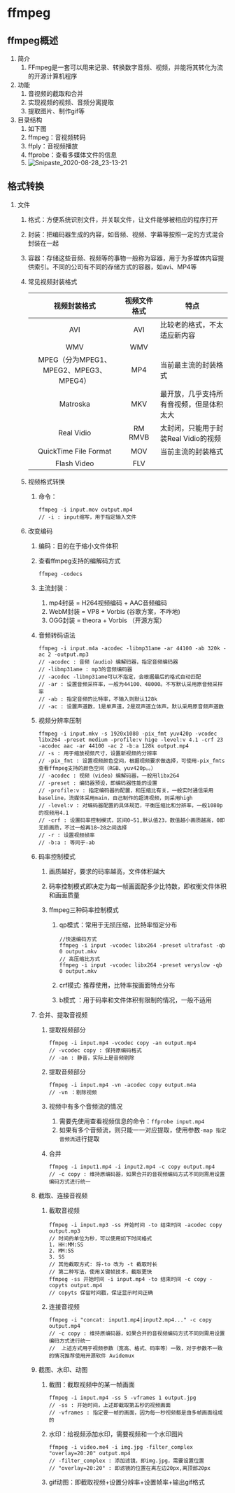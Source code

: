 # ffmpeg

## ffmpeg概述

1. 简介
   1. FFmpeg是一套可以用来记录、转换数字音频、视频，并能将其转化为流的开源计算机程序
2. 功能
   1. 音视频的截取和合并
   2. 实现视频的视频、音频分离提取
   3. 提取图片、制作gif等
3. 目录结构
   1. 如下图
   2. ffmpeg：音视频转码
   3. ffply：音视频播放
   4. ffprobe：查看多媒体文件的信息
   5. ![Snipaste_2020-08-28_23-13-21](C:\Users\yangyim\Pictures\snipaste\Snipaste_2020-08-28_23-13-21.png)

## 格式转换

1. 文件

   1. 格式：方便系统识别文件，并关联文件，让文件能够被相应的程序打开

   2. 封装：把编码器生成的内容，如音频、视频、字幕等按照一定的方式混合封装在一起

   3. 容器：存储这些音频、视频等的事物一般称为容器，用于为多媒体内容提供索引。不同的公司有不同的存储方式的容器，如avi、MP4等

   4. 常见视频封装格式

      |              视频封装格式              | 视频文件格式 | 特点                                     |
      | :------------------------------------: | :----------: | ---------------------------------------- |
      |                  AVI                   |     AVI      | 比较老的格式，不太适应新内容             |
      |                  WMV                   |     WMV      |                                          |
      | MPEG（分为MPEG1、MPEG2、MPEG3、MPEG4） |     MP4      | 当前最主流的封装格式                     |
      |                Matroska                |     MKV      | 最开放，几乎支持所有音视频，但是体积太大 |
      |               Real Vidio               |   RM RMVB    | 太封闭，只能用于封装Real Vidio的视频     |
      |         QuickTime File Format          |     MOV      | 当前主流的封装格式                       |
      |              Flash Video               |     FLV      |                                          |

   5. 视频格式转换

      1. 命令：

         ```dos
         ffmpeg -i input.mov output.mp4
         // -i : input缩写，用于指定输入文件
         ```
      
   6. 改变编码

      1. 编码：目的在于缩小文件体积

      2. 查看ffmpeg支持的编解码方式

         ```dos
         ffmpeg -codecs
         ```

      3. 主流封装：

         1. mp4封装 = H264视频编码 + AAC音频编码
         2. WebM封装 = VP8 + Vorbis (谷歌方案，不咋地)
         3. OGG封装 = theora + Vorbis （开源方案）

      4. 音频转码语法

         ```dos
         ffmpeg -i input.m4a -acodec -libmp31ame -ar 44100 -ab 320k -ac 2 -output.mp3
         // -acodec : 音频（audio）编解码器，指定音频编码器
         // -libmp31ame : mp3的音频编码器
         // -acodec -libmp31ame可以不指定，会根据最后的格式自动匹配
         // -ar : 设置音频采样率，一般为44100、48000。不写默认采用原音频采样率
         // -ab : 指定音频的比特率，不输入则默认128k
         // -ac : 设置声道数，1是单声道，2是双声道立体声。默认采用原音频声道数
         ```

      5. 视频分辨率压制

         ```dos
         ffmpeg -i input.mkv -s 1920x1080 -pix_fmt yuv420p -vcodec libx264 -preset medium -profile:v hige -level:v 4.1 -crf 23 -acodec aac -ar 44100 -ac 2 -b:a 128k output.mp4
         // -s : 用于缩放视频尺寸，设置新视频的分辨率
         // -pix_fmt : 设置视频颜色空间，根据视频要求做选择，可使用-pix_fmts查看ffmpeg支持的颜色空间（RGB、yuv420p。。）
         // -acodec : 视频（video）编解码器，一般用libx264
         // -preset : 编码器预设，即编码器性能的设置
         // -profile:v : 指定编码器的配置，和压缩比有关，一般实时通信采用baseline，流媒体采用main，自己制作的超清视频，则采用high
         // -level:v : 对编码器配置的具体规范，平衡压缩比和分辨率，一般1080p的视频用4.1
         // -crf : 设置码率控制模式，区间0~51,默认值23，数值越小画质越高，0即无损画质，不过一般再18~28之间选择
         // -r : 设置视频帧率
         // -b:a : 等同于-ab
         ```

      6. 码率控制模式

         1. 画质越好，要求的码率越高，文件体积越大

         2. 码率控制模式即决定为每一帧画面配多少比特数，即权衡文件体积和画面质量

         3. ffmpeg三种码率控制模式

            1. qp模式：常用于无损压缩，比特率恒定分布

               ```dos
               //快速编码方式
               ffmpeg -i input -vcodec libx264 -preset ultrafast -qb 0 output.mkv
               // 高压缩比方式
               ffmpeg -i input -vcodec libx264 -preset veryslow -qb 0 output.mkv
               ```

            2. crf模式: 推荐使用，比特率按画面特点分布

            3. b模式 ：用于码率和文件体积有限制的情况，一般不适用

      7. 合并、提取音视频

         1. 提取视频部分

            ```dos
            ffmpeg -i input.mp4 -vcodec copy -an output.mp4
            // -vcodec copy : 保持原编码格式
            // -an : 静音，实际上是音频剔除
            ```

         2. 提取音频部分

            ```dos
            ffmpeg -i input.mp4 -vn -acodec copy output.m4a
            // -vn ：剔除视频
            ```

         3. 视频中有多个音频流的情况

            1. 需要先使用查看视频信息的命令：`ffprobe input.mp4`
            2. 如果有多个音频流，则只能一一对应提取，使用参数`-map 指定音频流`进行提取

         4. 合并

            ```dos
            ffmpeg -i input1.mp4 -i input2.mp4 -c copy output.mp4
            // -c copy : 维持原编码器，如果合并的音视频编码方式不同则需用设置编码方式进行统一
            ```

      8. 截取、连接音视频

         1. 截取音视频

            ```dos
            ffmpeg -i input.mp3 -ss 开始时间 -to 结束时间 -acodec copy output.mp3
            // 时间的单位为秒，可以使用如下时间格式
            1. HH:MM:SS
            2. MM:SS
            3. SS
            // 其他截取方式: 将-to 改为 -t 截取时长
            // 第二种写法，使用关键帧技术，截取更快
            ffmpeg -ss 开始时间 -i input.mp4 -to 结束时间 -c copy -copyts output.mp4
            // copyts 保留时间戳，保证显示时间正确
            ```

         2. 连接音视频

            ```dos
            ffmpeg -i "concat: input1.mp4|input2.mp4..." -c copy output.mp4
            // -c copy : 维持原编码器，如果合并的音视频编码方式不同则需用设置编码方式进行统一
            //  上述方式用于视频参数（宽高、格式、码率等）一致，对于参数不一致的情况推荐使用开源软件 Avidemux
            ```

      9. 截图、水印、动图

         1. 截图：截取视频中的某一帧画面

            ```dos
            ffmpeg -i input.mp4 -ss 5 -vframes 1 output.jpg
            // -ss : 开始时间，上述即截取第五秒的视频画面
            // -vframes : 指定要一帧的画面，因为每一秒视频都是由多帧画面组成的
            ```

         2. 水印：给视频添加水印，需要视频和一个水印图片

            ```dos
            ffmpeg -i video.me4 -i img.jpg -filter_complex "overlay=20:20" output.mp4
            // -filter_complex : 添加滤镜，即img.jpg，需要设置位置
            // "overlay=20:20" : 即滤镜的位置在离左边20px,离顶部20px
            ```

         3. gif动图：即截取视频+设置分辨率+设置帧率+输出gif格式

         

